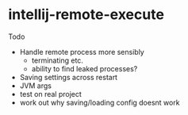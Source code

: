 # intellij-remote-execute

Todo
- Handle remote process more sensibly
   - terminating etc.
   - ability to find leaked processes?
- Saving settings across restart
- JVM args
- test on real project
- work out why saving/loading config doesnt work